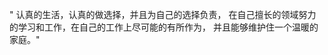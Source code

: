  " 认真的生活，认真的做选择，并且为自己的选择负责，
在自己擅长的领域努力的学习和工作，在自己的工作上尽可能的有所作为，
并且能够维护住一个温暖的家庭。" 

<!---
xingly-cn/xingly-cn is a ✨ special ✨ repository because its `README.md` (this file) appears on your GitHub profile.
You can click the Preview link to take a look at your changes.
--->
